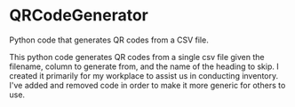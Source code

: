 # QRCodeGenerator
Python code that generates QR codes from a CSV file.

This python code generates QR codes from a single csv file given the filename, column to generate from, and the name of the heading to skip. I created it primarily for my workplace to assist us in conducting inventory. I've added and removed code in order to make it more generic for others to use.
